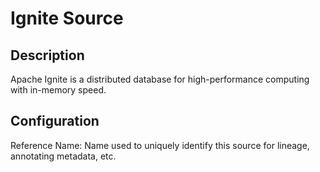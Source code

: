 
# Ignite Source

Description
---
Apache Ignite is a distributed database for high-performance computing with in-memory speed.

Configuration
---

Reference Name: Name used to uniquely identify this source for lineage, annotating metadata, etc.